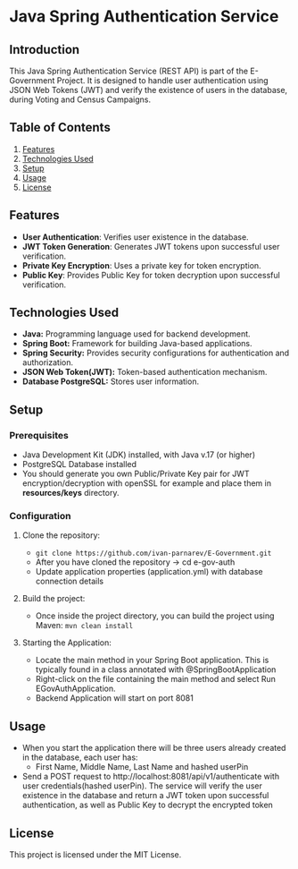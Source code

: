 # Java Spring Authentication Service
## Introduction

This Java Spring Authentication Service (REST API) is part of the E-Government Project.
It is designed to handle user authentication using JSON Web Tokens (JWT) and verify the existence of users in the database,
during Voting and Census Campaigns.

## Table of Contents

1. [Features](#features)
1. [Technologies Used](#technologies-used)
1. [Setup](#setup)
1. [Usage](#usage)
1. [License](#license)

## Features

* **User Authentication**: Verifies user existence in the database.
* **JWT Token Generation**: Generates JWT tokens upon successful user verification.
* **Private Key Encryption**: Uses a private key for token encryption.
* **Public Key**: Provides Public Key for token decryption upon successful verification.

## Technologies Used

* **Java:** Programming language used for backend development.
* **Spring Boot:**  Framework for building Java-based applications.
* **Spring Security:**  Provides security configurations for authentication and authorization.
* **JSON Web Token(JWT):** Token-based authentication mechanism.
* **Database PostgreSQL:** Stores user information.

## Setup
### Prerequisites

* Java Development Kit (JDK) installed, with Java v.17 (or higher)
* PostgreSQL Database installed
* You should generate you own Public/Private Key pair for JWT encryption/decryption with openSSL for example and place them in **resources/keys** directory.

### Configuration

1. Clone the repository:
   * `git clone https://github.com/ivan-parnarev/E-Government.git`
   * After you have cloned the repository -> cd e-gov-auth
   * Update application properties (application.yml) with database connection details

1. Build the project:
   * Once inside the project directory, you can build the project using Maven: `mvn clean install`

1. Starting the Application:
   * Locate the main method in your Spring Boot application. This is typically found in a class annotated with @SpringBootApplication
   * Right-click on the file containing the main method and select Run EGovAuthApplication.
   * Backend Application will start on port 8081


## Usage

* When you start the application there will be three users already created in the database, each user has:
    - First Name, Middle Name, Last Name and hashed userPin
* Send a POST request to http://localhost:8081/api/v1/authenticate with user credentials(hashed userPin).
  The service will verify the user existence in the database and return a JWT token upon successful authentication, as well as Public Key to decrypt the encrypted  token

## License

This project is licensed under the MIT License.
